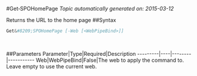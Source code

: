 #Get&#8209;SPOHomePage
*Topic automatically generated on: 2015-03-12*

Returns the URL to the home page
##Syntax
```powershell
Get&#8209;SPOHomePage [-Web [<WebPipeBind>]]
```
&nbsp;

##Parameters
Parameter|Type|Required|Description
---------|----|--------|-----------
Web|WebPipeBind|False|The web to apply the command to. Leave empty to use the current web.

